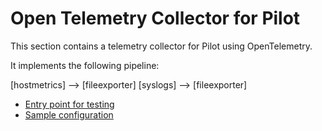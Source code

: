 # Open Telemetry Collector for Pilot

This section contains a telemetry collector for Pilot using OpenTelemetry.

It implements the following  pipeline:

[hostmetrics] --> [fileexporter]
[syslogs]     --> [fileexporter]

- [Entry point for testing](collector/collector_test.go)
- [Sample configuration](telem.yaml)